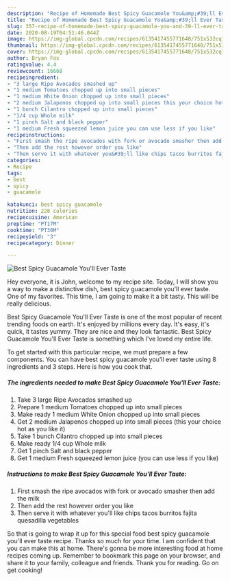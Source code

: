 ```yaml
---
description: "Recipe of Homemade Best Spicy Guacamole You&amp;#39;ll Ever Taste"
title: "Recipe of Homemade Best Spicy Guacamole You&amp;#39;ll Ever Taste"
slug: 357-recipe-of-homemade-best-spicy-guacamole-you-and-39-ll-ever-taste
date: 2020-08-19T04:51:46.044Z
image: https://img-global.cpcdn.com/recipes/6135417455771648/751x532cq70/best-spicy-guacamole-youll-ever-taste-recipe-main-photo.jpg
thumbnail: https://img-global.cpcdn.com/recipes/6135417455771648/751x532cq70/best-spicy-guacamole-youll-ever-taste-recipe-main-photo.jpg
cover: https://img-global.cpcdn.com/recipes/6135417455771648/751x532cq70/best-spicy-guacamole-youll-ever-taste-recipe-main-photo.jpg
author: Bryan Fox
ratingvalue: 4.4
reviewcount: 16668
recipeingredient:
- "3 large Ripe Avocados smashed up"
- "1 medium Tomatoes chopped up into small pieces"
- "1 medium White Onion chopped up into small pieces"
- "2 medium Jalapenos chopped up into small pieces this your choice hot as you like it"
- "1 bunch Cilantro chopped up into small pieces"
- "1/4 cup Whole milk"
- "1 pinch Salt and black pepper"
- "1 medium Fresh squeezed lemon juice you can use less if you like"
recipeinstructions:
- "First smash the ripe avocados with fork or avocado smasher then add the milk"
- "Then add the rest however order you like"
- "Then serve it with whatever you&#39;ll like chips tacos burritos fajita quesadilla vegetables"
categories:
- Recipe
tags:
- best
- spicy
- guacamole

katakunci: best spicy guacamole 
nutrition: 228 calories
recipecuisine: American
preptime: "PT17M"
cooktime: "PT30M"
recipeyield: "3"
recipecategory: Dinner

---
```



![Best Spicy Guacamole You&#39;ll Ever Taste](https://img-global.cpcdn.com/recipes/6135417455771648/751x532cq70/best-spicy-guacamole-youll-ever-taste-recipe-main-photo.jpg)

Hey everyone, it is John, welcome to my recipe site. Today, I will show you a way to make a distinctive dish, best spicy guacamole you&#39;ll ever taste. One of my favorites. This time, I am going to make it a bit tasty. This will be really delicious.

Best Spicy Guacamole You&#39;ll Ever Taste is one of the most popular of recent trending foods on earth. It's enjoyed by millions every day. It's easy, it's quick, it tastes yummy. They are nice and they look fantastic. Best Spicy Guacamole You&#39;ll Ever Taste is something which I've loved my entire life.




To get started with this particular recipe, we must prepare a few components. You can have best spicy guacamole you&#39;ll ever taste using 8 ingredients and 3 steps. Here is how you cook that.

<!--inarticleads1-->

##### The ingredients needed to make Best Spicy Guacamole You&#39;ll Ever Taste:

1. Take 3 large Ripe Avocados smashed up
1. Prepare 1 medium Tomatoes chopped up into small pieces
1. Make ready 1 medium White Onion chopped up into small pieces
1. Get 2 medium Jalapenos chopped up into small pieces (this your choice hot as you like it)
1. Take 1 bunch Cilantro chopped up into small pieces
1. Make ready 1/4 cup Whole milk
1. Get 1 pinch Salt and black pepper
1. Get 1 medium Fresh squeezed lemon juice (you can use less if you like)




<!--inarticleads2-->

##### Instructions to make Best Spicy Guacamole You&#39;ll Ever Taste:

1. First smash the ripe avocados with fork or avocado smasher then add the milk
1. Then add the rest however order you like
1. Then serve it with whatever you&#39;ll like chips tacos burritos fajita quesadilla vegetables




So that is going to wrap it up for this special food best spicy guacamole you&#39;ll ever taste recipe. Thanks so much for your time. I am confident that you can make this at home. There's gonna be more interesting food at home recipes coming up. Remember to bookmark this page on your browser, and share it to your family, colleague and friends. Thank you for reading. Go on get cooking!
